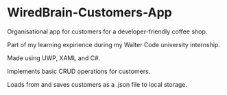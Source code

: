 # WiredBrain-Customers-App
Organisational app for customers for a developer-friendly coffee shop.

Part of my learning expirience during my Walter Code university internship.

Made using UWP, XAML and C#.

Implements basic CRUD operations for customers.

Loads from and saves customers as a .json file to local storage.
